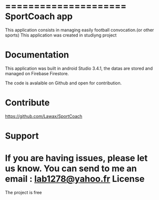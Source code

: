 # 
=====================
SportCoach app
=====================

This application consists in managing easily football convocation.(or other sports) 
This application was created in studiyng project

Documentation
=============

This application was built in android Studio 3.4.1, the datas are stored and managed on Firebase Firestore. 

The code is avalaible on Github and open for contribution.


Contribute
==========

https://github.com/Lawax/SportCoach

Support
=======

If you are having issues, please let us know.
You can send to me an email : lab1278@yahoo.fr
License
=======

The project is free
